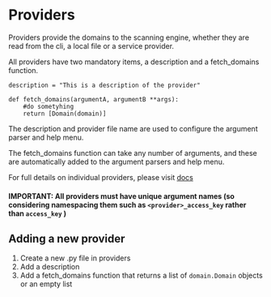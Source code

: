 # Providers

Providers provide the domains to the scanning engine, whether they are read from the cli, a local file or a service provider.

All providers have two mandatory items, a description and a fetch_domains function.

```
description = "This is a description of the provider"

def fetch_domains(argumentA, argumentB **args):
    #do sometyhing
    return [Domain(domain)]
```

The description and provider file name are used to configure the argument parser and help menu.

The fetch_domains function can take any number of arguments, and these are automatically added to the argument parsers and help menu.

For full details on individual providers, please visit [docs](../docs/README.md)

#### IMPORTANT:  All providers must have unique argument names (so considering namespacing them such as ```<provider>_access_key``` rather than ```access_key``` )

## Adding a new provider

1. Create a new .py file in providers
2. Add a description
3. Add a fetch_domains function that returns a list of ```domain.Domain``` objects or an empty list